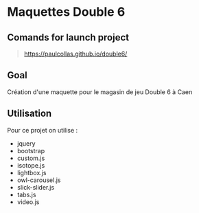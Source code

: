 # Maquettes Double 6

## Comands for launch project

> https://paulcollas.github.io/double6/

## Goal
Création d'une maquette pour le magasin de jeu Double 6 à Caen


## Utilisation 
Pour ce projet on utilise : 

- jquery 
- bootstrap
- custom.js
- isotope.js
- lightbox.js
- owl-carousel.js
- slick-slider.js
- tabs.js
- video.js

